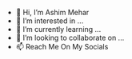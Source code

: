 - 👋 Hi, I’m Ashim Mehar
- 👀 I’m interested in ...
- 🌱 I’m currently learning ...
- 💞️ I’m looking to collaborate on ...
- 📫 Reach Me On My Socials

<!---
ashim1588/ashim1588 is a ✨ special ✨ repository because its `README.md` (this file) appears on your GitHub profile.
You can click the Preview link to take a look at your changes.
--->

